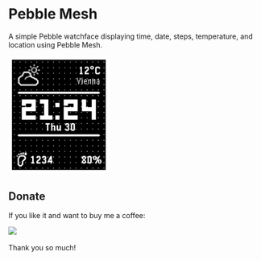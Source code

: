 # Pebble Mesh

A simple Pebble watchface displaying time, date, steps, temperature, and location using Pebble Mesh.

<img src="screenshots/screenshot1.png" alt="Pebble Mesh Preview" width="200"/>



## Donate
If you like it and want to buy me a coffee:

[![](https://www.paypalobjects.com/en_US/i/btn/btn_donateCC_LG.gif)](https://www.paypal.com/donate/?hosted_button_id=Y4PDJU84LC3N2)

Thank you so much!